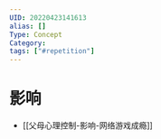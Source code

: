 ```yaml
---
UID: 20220423141613
alias: []
Type: Concept
Category: 
tags: ["#repetition"]
---
```


# 影响

- [[父母心理控制-影响-网络游戏成瘾]]